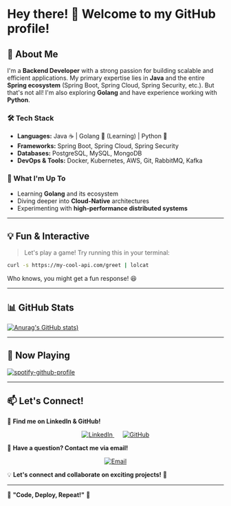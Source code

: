 # Hey there! 👋 Welcome to my GitHub profile!

## 🚀 About Me

I'm a **Backend Developer** with a strong passion for building scalable and efficient applications. My primary expertise lies in **Java** and the entire **Spring ecosystem** (Spring Boot, Spring Cloud, Spring Security, etc.). But that's not all! I'm also exploring **Golang** and have experience working with **Python**.

### 🛠️ Tech Stack

- **Languages:** Java ☕ | Golang 🦫 (Learning) | Python 🐍
- **Frameworks:** Spring Boot, Spring Cloud, Spring Security
- **Databases:** PostgreSQL, MySQL, MongoDB
- **DevOps & Tools:** Docker, Kubernetes, AWS, Git, RabbitMQ, Kafka

### 🎯 What I'm Up To

- Learning **Golang** and its ecosystem
- Diving deeper into **Cloud-Native** architectures
- Experimenting with **high-performance distributed systems**

---

## 💡 Fun & Interactive

> Let's play a game! Try running this in your terminal:

```sh
curl -s https://my-cool-api.com/greet | lolcat
```

Who knows, you might get a fun response! 😆

---

## 📊 GitHub Stats



[![Anurag's GitHub stats](https://github-readme-stats.vercel.app/api?username=mtsSAraujo&show_icons=true&theme=radical))](https://github.com/anuraghazra/github-readme-stats)





---

## 🎵 Now Playing

[![spotify-github-profile](https://spotify-github-profile.kittinanx.com/api/view?uid=kinghartsuz&cover_image=true&theme=default&show_offline=false&background_color=121212&interchange=false)](https://github.com/kittinan/spotify-github-profile)

---

## 📫 Let's Connect!

💼 **Find me on LinkedIn & GitHub!**  

<p align="center">
  <a href="https://www.linkedin.com/in/mateus-silva-araújo-187586217/" target="_blank">
    <img src="https://img.shields.io/badge/LinkedIn-Connect-blue?style=for-the-badge&logo=linkedin" alt="LinkedIn">
  </a>
  &nbsp;&nbsp;&nbsp;&nbsp;
  <a href="https://github.com/mtsSAraujo" target="_blank">
    <img src="https://img.shields.io/badge/GitHub-Follow-black?style=for-the-badge&logo=github" alt="GitHub">
  </a>
</p>

📧 **Have a question? Contact me via email!**  

<p align="center">
  <a href="mailto:mateussiaraujo0@gmail.com">
    <img src="https://img.shields.io/badge/Email-Contact-red?style=for-the-badge&logo=gmail" alt="Email">
  </a>
</p>

💡 **Let's connect and collaborate on exciting projects!** 🚀


---

🚀 **"Code, Deploy, Repeat!"** 🚀

